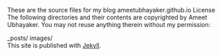 These are the source files for my blog ameetubhayaker.github.io
License
The following directories and their contents are copyrighted by Ameet Ubhayaker. You may not reuse anything therein without my permission:

_posts/
images/  
This site is published with [Jekyll](http://github.com/mojombo/jekyll).
